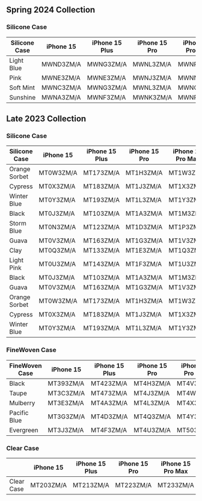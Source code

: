 ## Spring 2024 Collection

### Silicone Case

| Silicone Case | iPhone 15 | iPhone 15 Plus | iPhone 15 Pro | iPhone 15 Pro Max |
| ------------- | --------- | -------------- | ------------- | ----------------- |
| Light Blue    | MWND3ZM/A | MWNG3ZM/A      | MWNL3ZM/A     | MWNR3ZM/A         |
| Pink          | MWNE3ZM/A | MWNE3ZM/A      | MWNJ3ZM/A     | MWNN3ZM/A         |
| Soft Mint     | MWNC3ZM/A | MWNG3ZM/A      | MWNL3ZM/A     | MWNQ3ZM/A         |
| Sunshine      | MWNA3ZM/A | MWNF3ZM/A      | MWNK3ZM/A     | MWNP3ZM/A         |

## Late 2023 Collection

### Silicone Case

| Silicone Case | iPhone 15 | iPhone 15 Plus | iPhone 15 Pro | iPhone 15 Pro Max |
| ------------- | --------- | -------------- | ------------- | ----------------- |
| Orange Sorbet | MT0W3ZM/A | MT173ZM/A      | MT1H3ZM/A     | MT1W3ZM/A         |
| Cypress       | MT0X3ZM/A | MT183ZM/A      | MT1J3ZM/A     | MT1X3ZM/A         |
| Winter Blue   | MT0Y3ZM/A | MT193ZM/A      | MT1L3ZM/A     | MT1Y3ZM/A         |
| Black         | MT0J3ZM/A | MT103ZM/A      | MT1A3ZM/A     | MT1M3ZM/A         |
| Storm Blue    | MT0N3ZM/A | MT123ZM/A      | MT1D3ZM/A     | MT1P3ZM/A         |
| Guava         | MT0V3ZM/A | MT163ZM/A      | MT1G3ZM/A     | MT1V3ZM/A         |
| Clay          | MT0Q3ZM/A | MT133ZM/A      | MT1E3ZM/A     | MT1Q3ZM/A         |
| Light Pink    | MT0U3ZM/A | MT143ZM/A      | MT1F3ZM/A     | MT1U3ZM/A         |
| Black         | MT0J3ZM/A | MT103ZM/A      | MT1A3ZM/A     | MT1M3ZM/A         |
| Guava         | MT0V3ZM/A | MT163ZM/A      | MT1G3ZM/A     | MT1V3ZM/A         |
| Orange Sorbet | MT0W3ZM/A | MT173ZM/A      | MT1H3ZM/A     | MT1W3ZM/A         |
| Cypress       | MT0X3ZM/A | MT183ZM/A      | MT1J3ZM/A     | MT1X3ZM/A         |
| Winter Blue   | MT0Y3ZM/A | MT193ZM/A      | MT1L3ZM/A     | MT1Y3ZM/A         |

### FineWoven Case

| FineWoven Case | iPhone 15 | iPhone 15 Plus | iPhone 15 Pro | iPhone 15 Pro Max |
| -------------- | --------- | -------------- | ------------- | ----------------- |
| Black          | MT393ZM/A | MT423ZM/A      | MT4H3ZM/A     | MT4V3ZM/A         |
| Taupe          | MT3C3ZM/A | MT473ZM/A      | MT4J3ZM/A     | MT4W3ZM/A         |
| Mulberry       | MT3E3ZM/A | MT4A3ZM/A      | MT4L3ZM/A     | MT4X3ZM/A         |
| Pacific Blue   | MT3G3ZM/A | MT4D3ZM/A      | MT4Q3ZM/A     | MT4Y3ZM/A         |
| Evergreen      | MT3J3ZM/A | MT4F3ZM/A      | MT4U3ZM/A     | MT503ZM/A         |

### Clear Case

|            | iPhone 15 | iPhone 15 Plus | iPhone 15 Pro | iPhone 15 Pro Max |
| ---------- | --------- | -------------- | ------------- | ----------------- |
| Clear Case | MT203ZM/A | MT213ZM/A      | MT223ZM/A     | MT233ZM/A         |
